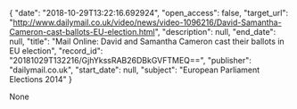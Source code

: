 {
  "date": "2018-10-29T13:22:16.692924", 
  "open_access": false, 
  "target_url": "http://www.dailymail.co.uk/video/news/video-1096216/David-Samantha-Cameron-cast-ballots-EU-election.html", 
  "description": null, 
  "end_date": null, 
  "title": "Mail Online: David and Samantha Cameron cast their ballots in EU election", 
  "record_id": "20181029T132216/GjhYkssRAB26DBkGVFTMEQ==", 
  "publisher": "dailymail.co.uk", 
  "start_date": null, 
  "subject": "European Parliament Elections 2014"
}

None